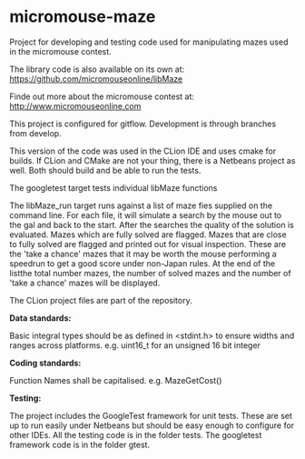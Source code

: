 # micromouse-maze
Project for developing and testing code used for manipulating mazes used in the micromouse contest.

The library code is also available on its own at: https://github.com/micromouseonline/libMaze

Finde out more about the micromouse contest at: http://www.micromouseonline.com

This project is configured for gitflow. Development is through branches from develop.

This version of the code was used in the CLion IDE and uses cmake for builds. If CLion and CMake are not your thing, there is a Netbeans project as well. Both should build and be able to run the tests.

The googletest target tests individual libMaze functions

The libMaze_run target runs against a list of maze fies supplied on the command line. For each file, it will simulate a search by the mouse out to the gal and back to the start. After the searches the quality of the solution is evaluated. Mazes which are fully solved are flagged. Mazes that are close to fully solved are flagged and printed out for visual inspection. These are the 'take a chance' mazes that it may be worth the mouse performing a speedrun to get a good score under non-Japan rules. At the end of the listthe total number mazes, the number of solved mazes and the number of 'take a chance' mazes will be displayed.

The CLion project files are part of the repository.

**Data standards:**

Basic integral types should be as defined in <stdint.h> to ensure widths and ranges across platforms. e.g. uint16_t for an unsigned 16 bit integer

**Coding standards:**

Function Names shall be capitalised. e.g. MazeGetCost()

**Testing:**

The project includes the GoogleTest framework for unit tests. These are set up to run easily under Netbeans but should be easy enough to configure for other IDEs. All the testing code is in the folder tests. The googletest framework code is in the folder gtest.
